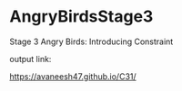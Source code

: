 # AngryBirdsStage3
Stage 3 Angry Birds: Introducing Constraint

output link:

https://avaneesh47.github.io/C31/


